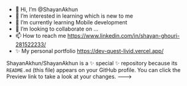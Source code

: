 - 👋 Hi, I’m @ShayanAkhun
- 👀 I’m interested in learning which is new to me 
- 🌱 I’m currently learning Mobile development
- 💞️ I’m looking to collaborate on ...
- 📫 How to reach me https://www.linkedin.com/in/shayan-ghouri-281522233/
- ✨ My personal portfolio https://dev-quest-livid.vercel.app/ 

ShayanAkhun/ShayanAkhun is a ✨ special ✨ repository because its `README.md` (this file) appears on your GitHub profile.
You can click the Preview link to take a look at your changes.
--->
